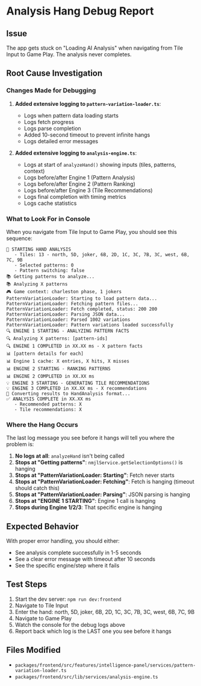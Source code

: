 # Analysis Hang Debug Report

## Issue
The app gets stuck on "Loading AI Analysis" when navigating from Tile Input to Game Play. The analysis never completes.

## Root Cause Investigation

### Changes Made for Debugging

1. **Added extensive logging to `pattern-variation-loader.ts`**:
   - Logs when pattern data loading starts
   - Logs fetch progress
   - Logs parse completion
   - Added 10-second timeout to prevent infinite hangs
   - Logs detailed error messages

2. **Added extensive logging to `analysis-engine.ts`**:
   - Logs at start of `analyzeHand()` showing inputs (tiles, patterns, context)
   - Logs before/after Engine 1 (Pattern Analysis)
   - Logs before/after Engine 2 (Pattern Ranking)
   - Logs before/after Engine 3 (Tile Recommendations)
   - Logs final completion with timing metrics
   - Logs cache statistics

### What to Look For in Console

When you navigate from Tile Input to Game Play, you should see this sequence:

```
🚀 STARTING HAND ANALYSIS
   - Tiles: 13 - north, 5D, joker, 6B, 2D, 1C, 3C, 7B, 3C, west, 6B, 7C, 9B
   - Selected patterns: 0
   - Pattern switching: false
📚 Getting patterns to analyze...
📚 Analyzing X patterns
🎮 Game context: charleston phase, 1 jokers
PatternVariationLoader: Starting to load pattern data...
PatternVariationLoader: Fetching pattern files...
PatternVariationLoader: Fetch completed, status: 200 200
PatternVariationLoader: Parsing JSON data...
PatternVariationLoader: Parsed 1002 variations
PatternVariationLoader: Pattern variations loaded successfully
🔍 ENGINE 1 STARTING - ANALYZING PATTERN FACTS
🔍 Analyzing X patterns: [pattern-ids]
🔍 ENGINE 1 COMPLETED in XX.XX ms - X pattern facts
📊 [pattern details for each]
📊 Engine 1 cache: X entries, X hits, X misses
📊 ENGINE 2 STARTING - RANKING PATTERNS
📊 ENGINE 2 COMPLETED in XX.XX ms
💡 ENGINE 3 STARTING - GENERATING TILE RECOMMENDATIONS
💡 ENGINE 3 COMPLETED in XX.XX ms - X recommendations
🔄 Converting results to HandAnalysis format...
✅ ANALYSIS COMPLETE in XX.XX ms
   - Recommended patterns: X
   - Tile recommendations: X
```

### Where the Hang Occurs

The last log message you see before it hangs will tell you where the problem is:

1. **No logs at all**: `analyzeHand` isn't being called
2. **Stops at "Getting patterns"**: `nmjlService.getSelectionOptions()` is hanging
3. **Stops at "PatternVariationLoader: Starting"**: Fetch never starts
4. **Stops at "PatternVariationLoader: Fetching"**: Fetch is hanging (timeout should catch this)
5. **Stops at "PatternVariationLoader: Parsing"**: JSON parsing is hanging
6. **Stops at "ENGINE 1 STARTING"**: Engine 1 call is hanging
7. **Stops during Engine 1/2/3**: That specific engine is hanging

## Expected Behavior

With proper error handling, you should either:
- See analysis complete successfully in 1-5 seconds
- See a clear error message with timeout after 10 seconds
- See the specific engine/step where it fails

## Test Steps

1. Start the dev server: `npm run dev:frontend`
2. Navigate to Tile Input
3. Enter the hand: north, 5D, joker, 6B, 2D, 1C, 3C, 7B, 3C, west, 6B, 7C, 9B
4. Navigate to Game Play
5. Watch the console for the debug logs above
6. Report back which log is the LAST one you see before it hangs

## Files Modified

- `packages/frontend/src/features/intelligence-panel/services/pattern-variation-loader.ts`
- `packages/frontend/src/lib/services/analysis-engine.ts`
